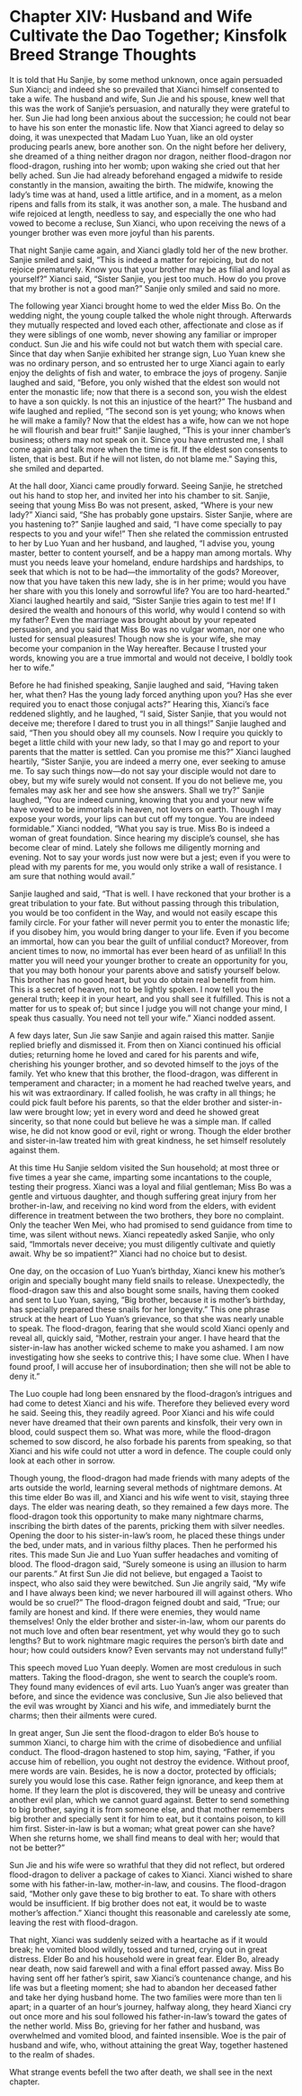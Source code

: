 # Chapter XIV: Husband and Wife Cultivate the Dao Together; Kinsfolk Breed Strange Thoughts

It is told that Hu Sanjie, by some method unknown, once again persuaded Sun Xianci; and indeed she so prevailed that Xianci himself consented to take a wife. The husband and wife, Sun Jie and his spouse, knew well that this was the work of Sanjie’s persuasion, and naturally they were grateful to her. Sun Jie had long been anxious about the succession; he could not bear to have his son enter the monastic life. Now that Xianci agreed to delay so doing, it was unexpected that Madam Luo Yuan, like an old oyster producing pearls anew, bore another son. On the night before her delivery, she dreamed of a thing neither dragon nor dragon, neither flood-dragon nor flood-dragon, rushing into her womb; upon waking she cried out that her belly ached. Sun Jie had already beforehand engaged a midwife to reside constantly in the mansion, awaiting the birth. The midwife, knowing the lady’s time was at hand, used a little artifice, and in a moment, as a melon ripens and falls from its stalk, it was another son, a male. The husband and wife rejoiced at length, needless to say, and especially the one who had vowed to become a recluse, Sun Xianci, who upon receiving the news of a younger brother was even more joyful than his parents. 

That night Sanjie came again, and Xianci gladly told her of the new brother. Sanjie smiled and said, “This is indeed a matter for rejoicing, but do not rejoice prematurely. Know you that your brother may be as filial and loyal as yourself?” Xianci said, “Sister Sanjie, you jest too much. How do you prove that my brother is not a good man?” Sanjie only smiled and said no more.

The following year Xianci brought home to wed the elder Miss Bo. On the wedding night, the young couple talked the whole night through. Afterwards they mutually respected and loved each other, affectionate and close as if they were siblings of one womb, never showing any familiar or improper conduct. Sun Jie and his wife could not but watch them with special care. Since that day when Sanjie exhibited her strange sign, Luo Yuan knew she was no ordinary person, and so entrusted her to urge Xianci again to early enjoy the delights of fish and water, to embrace the joys of progeny. Sanjie laughed and said, “Before, you only wished that the eldest son would not enter the monastic life; now that there is a second son, you wish the eldest to have a son quickly. Is not this an injustice of the heart?” The husband and wife laughed and replied, “The second son is yet young; who knows when he will make a family? Now that the eldest has a wife, how can we not hope he will flourish and bear fruit!” Sanjie laughed, “This is your inner chamber’s business; others may not speak on it. Since you have entrusted me, I shall come again and talk more when the time is fit. If the eldest son consents to listen, that is best. But if he will not listen, do not blame me.” Saying this, she smiled and departed.

At the hall door, Xianci came proudly forward. Seeing Sanjie, he stretched out his hand to stop her, and invited her into his chamber to sit. Sanjie, seeing that young Miss Bo was not present, asked, “Where is your new lady?” Xianci said, “She has probably gone upstairs. Sister Sanjie, where are you hastening to?” Sanjie laughed and said, “I have come specially to pay respects to you and your wife!” Then she related the commission entrusted to her by Luo Yuan and her husband, and laughed, “I advise you, young master, better to content yourself, and be a happy man among mortals. Why must you needs leave your homeland, endure hardships and hardships, to seek that which is not to be had—the immortality of the gods? Moreover, now that you have taken this new lady, she is in her prime; would you have her share with you this lonely and sorrowful life? You are too hard-hearted.” Xianci laughed heartily and said, “Sister Sanjie tries again to test me! If I desired the wealth and honours of this world, why would I contend so with my father? Even the marriage was brought about by your repeated persuasion, and you said that Miss Bo was no vulgar woman, nor one who lusted for sensual pleasures! Though now she is your wife, she may become your companion in the Way hereafter. Because I trusted your words, knowing you are a true immortal and would not deceive, I boldly took her to wife.”

Before he had finished speaking, Sanjie laughed and said, “Having taken her, what then? Has the young lady forced anything upon you? Has she ever required you to enact those conjugal acts?” Hearing this, Xianci’s face reddened slightly, and he laughed, “I said, Sister Sanjie, that you would not deceive me; therefore I dared to trust you in all things!” Sanjie laughed and said, “Then you should obey all my counsels. Now I require you quickly to beget a little child with your new lady, so that I may go and report to your parents that the matter is settled. Can you promise me this?” Xianci laughed heartily, “Sister Sanjie, you are indeed a merry one, ever seeking to amuse me. To say such things now—do not say your disciple would not dare to obey, but my wife surely would not consent. If you do not believe me, you females may ask her and see how she answers. Shall we try?” Sanjie laughed, “You are indeed cunning, knowing that you and your new wife have vowed to be immortals in heaven, not lovers on earth. Though I may expose your words, your lips can but cut off my tongue. You are indeed formidable.” Xianci nodded, “What you say is true. Miss Bo is indeed a woman of great foundation. Since hearing my disciple’s counsel, she has become clear of mind. Lately she follows me diligently morning and evening. Not to say your words just now were but a jest; even if you were to plead with my parents for me, you would only strike a wall of resistance. I am sure that nothing would avail.”

Sanjie laughed and said, “That is well. I have reckoned that your brother is a great tribulation to your fate. But without passing through this tribulation, you would be too confident in the Way, and would not easily escape this family circle. For your father will never permit you to enter the monastic life; if you disobey him, you would bring danger to your life. Even if you become an immortal, how can you bear the guilt of unfilial conduct? Moreover, from ancient times to now, no immortal has ever been heard of as unfilial! In this matter you will need your younger brother to create an opportunity for you, that you may both honour your parents above and satisfy yourself below. This brother has no good heart, but you do obtain real benefit from him. This is a secret of heaven, not to be lightly spoken. I now tell you the general truth; keep it in your heart, and you shall see it fulfilled. This is not a matter for us to speak of; but since I judge you will not change your mind, I speak thus casually. You need not tell your wife.” Xianci nodded assent.

A few days later, Sun Jie saw Sanjie and again raised this matter. Sanjie replied briefly and dismissed it. From then on Xianci continued his official duties; returning home he loved and cared for his parents and wife, cherishing his younger brother, and so devoted himself to the joys of the family. Yet who knew that this brother, the flood-dragon, was different in temperament and character; in a moment he had reached twelve years, and his wit was extraordinary. If called foolish, he was crafty in all things; he could pick fault before his parents, so that the elder brother and sister-in-law were brought low; yet in every word and deed he showed great sincerity, so that none could but believe he was a simple man. If called wise, he did not know good or evil, right or wrong. Though the elder brother and sister-in-law treated him with great kindness, he set himself resolutely against them.

At this time Hu Sanjie seldom visited the Sun household; at most three or five times a year she came, imparting some incantations to the couple, testing their progress. Xianci was a loyal and filial gentleman; Miss Bo was a gentle and virtuous daughter, and though suffering great injury from her brother-in-law, and receiving no kind word from the elders, with evident difference in treatment between the two brothers, they bore no complaint. Only the teacher Wen Mei, who had promised to send guidance from time to time, was silent without news. Xianci repeatedly asked Sanjie, who only said, “Immortals never deceive; you must diligently cultivate and quietly await. Why be so impatient?” Xianci had no choice but to desist.

One day, on the occasion of Luo Yuan’s birthday, Xianci knew his mother’s origin and specially bought many field snails to release. Unexpectedly, the flood-dragon saw this and also bought some snails, having them cooked and sent to Luo Yuan, saying, “Big brother, because it is mother’s birthday, has specially prepared these snails for her longevity.” This one phrase struck at the heart of Luo Yuan’s grievance, so that she was nearly unable to speak. The flood-dragon, fearing that she would scold Xianci openly and reveal all, quickly said, “Mother, restrain your anger. I have heard that the sister-in-law has another wicked scheme to make you ashamed. I am now investigating how she seeks to contrive this; I have some clue. When I have found proof, I will accuse her of insubordination; then she will not be able to deny it.”

The Luo couple had long been ensnared by the flood-dragon’s intrigues and had come to detest Xianci and his wife. Therefore they believed every word he said. Seeing this, they readily agreed. Poor Xianci and his wife could never have dreamed that their own parents and kinsfolk, their very own in blood, could suspect them so. What was more, while the flood-dragon schemed to sow discord, he also forbade his parents from speaking, so that Xianci and his wife could not utter a word in defence. The couple could only look at each other in sorrow.

Though young, the flood-dragon had made friends with many adepts of the arts outside the world, learning several methods of nightmare demons. At this time elder Bo was ill, and Xianci and his wife went to visit, staying three days. The elder was nearing death, so they remained a few days more. The flood-dragon took this opportunity to make many nightmare charms, inscribing the birth dates of the parents, pricking them with silver needles. Opening the door to his sister-in-law’s room, he placed these things under the bed, under mats, and in various filthy places. Then he performed his rites. This made Sun Jie and Luo Yuan suffer headaches and vomiting of blood. The flood-dragon said, “Surely someone is using an illusion to harm our parents.” At first Sun Jie did not believe, but engaged a Taoist to inspect, who also said they were bewitched. Sun Jie angrily said, “My wife and I have always been kind; we never harboured ill will against others. Who would be so cruel?” The flood-dragon feigned doubt and said, “True; our family are honest and kind. If there were enemies, they would name themselves! Only the elder brother and sister-in-law, whom our parents do not much love and often bear resentment, yet why would they go to such lengths? But to work nightmare magic requires the person’s birth date and hour; how could outsiders know? Even servants may not understand fully!”

This speech moved Luo Yuan deeply. Women are most credulous in such matters. Taking the flood-dragon, she went to search the couple’s room. They found many evidences of evil arts. Luo Yuan’s anger was greater than before, and since the evidence was conclusive, Sun Jie also believed that the evil was wrought by Xianci and his wife, and immediately burnt the charms; then their ailments were cured.

In great anger, Sun Jie sent the flood-dragon to elder Bo’s house to summon Xianci, to charge him with the crime of disobedience and unfilial conduct. The flood-dragon hastened to stop him, saying, “Father, if you accuse him of rebellion, you ought not destroy the evidence. Without proof, mere words are vain. Besides, he is now a doctor, protected by officials; surely you would lose this case. Rather feign ignorance, and keep them at home. If they learn the plot is discovered, they will be uneasy and contrive another evil plan, which we cannot guard against. Better to send something to big brother, saying it is from someone else, and that mother remembers big brother and specially sent it for him to eat, but it contains poison, to kill him first. Sister-in-law is but a woman; what great power can she have? When she returns home, we shall find means to deal with her; would that not be better?”

Sun Jie and his wife were so wrathful that they did not reflect, but ordered flood-dragon to deliver a package of cakes to Xianci. Xianci wished to share some with his father-in-law, mother-in-law, and cousins. The flood-dragon said, “Mother only gave these to big brother to eat. To share with others would be insufficient. If big brother does not eat, it would be to waste mother’s affection.” Xianci thought this reasonable and carelessly ate some, leaving the rest with flood-dragon.

That night, Xianci was suddenly seized with a heartache as if it would break; he vomited blood wildly, tossed and turned, crying out in great distress. Elder Bo and his household were in great fear. Elder Bo, already near death, now said farewell and with a final effort passed away. Miss Bo having sent off her father’s spirit, saw Xianci’s countenance change, and his life was but a fleeting moment; she had to abandon her deceased father and take her dying husband home. The two families were more than ten li apart; in a quarter of an hour’s journey, halfway along, they heard Xianci cry out once more and his soul followed his father-in-law’s toward the gates of the nether world. Miss Bo, grieving for her father and husband, was overwhelmed and vomited blood, and fainted insensible. Woe is the pair of husband and wife, who, without attaining the great Way, together hastened to the realm of shades.

What strange events befell the two after death, we shall see in the next chapter.
